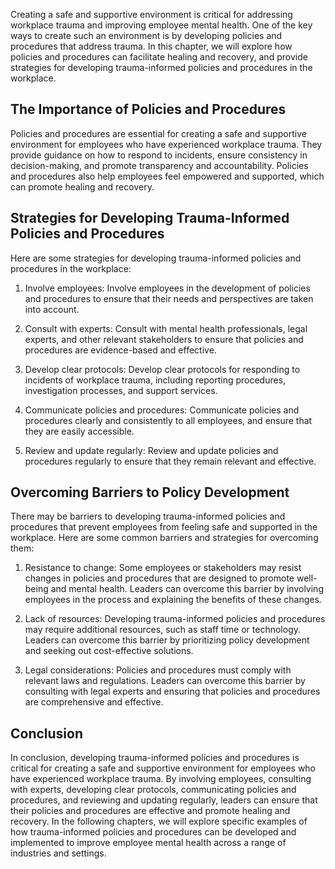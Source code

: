 
Creating a safe and supportive environment is critical for addressing workplace trauma and improving employee mental health. One of the key ways to create such an environment is by developing policies and procedures that address trauma. In this chapter, we will explore how policies and procedures can facilitate healing and recovery, and provide strategies for developing trauma-informed policies and procedures in the workplace.

The Importance of Policies and Procedures
-----------------------------------------

Policies and procedures are essential for creating a safe and supportive environment for employees who have experienced workplace trauma. They provide guidance on how to respond to incidents, ensure consistency in decision-making, and promote transparency and accountability. Policies and procedures also help employees feel empowered and supported, which can promote healing and recovery.

Strategies for Developing Trauma-Informed Policies and Procedures
-----------------------------------------------------------------

Here are some strategies for developing trauma-informed policies and procedures in the workplace:

1. Involve employees: Involve employees in the development of policies and procedures to ensure that their needs and perspectives are taken into account.

2. Consult with experts: Consult with mental health professionals, legal experts, and other relevant stakeholders to ensure that policies and procedures are evidence-based and effective.

3. Develop clear protocols: Develop clear protocols for responding to incidents of workplace trauma, including reporting procedures, investigation processes, and support services.

4. Communicate policies and procedures: Communicate policies and procedures clearly and consistently to all employees, and ensure that they are easily accessible.

5. Review and update regularly: Review and update policies and procedures regularly to ensure that they remain relevant and effective.

Overcoming Barriers to Policy Development
-----------------------------------------

There may be barriers to developing trauma-informed policies and procedures that prevent employees from feeling safe and supported in the workplace. Here are some common barriers and strategies for overcoming them:

1. Resistance to change: Some employees or stakeholders may resist changes in policies and procedures that are designed to promote well-being and mental health. Leaders can overcome this barrier by involving employees in the process and explaining the benefits of these changes.

2. Lack of resources: Developing trauma-informed policies and procedures may require additional resources, such as staff time or technology. Leaders can overcome this barrier by prioritizing policy development and seeking out cost-effective solutions.

3. Legal considerations: Policies and procedures must comply with relevant laws and regulations. Leaders can overcome this barrier by consulting with legal experts and ensuring that policies and procedures are comprehensive and effective.

Conclusion
----------

In conclusion, developing trauma-informed policies and procedures is critical for creating a safe and supportive environment for employees who have experienced workplace trauma. By involving employees, consulting with experts, developing clear protocols, communicating policies and procedures, and reviewing and updating regularly, leaders can ensure that their policies and procedures are effective and promote healing and recovery. In the following chapters, we will explore specific examples of how trauma-informed policies and procedures can be developed and implemented to improve employee mental health across a range of industries and settings.
